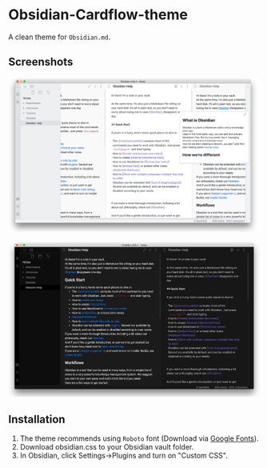 # Obsidian-Cardflow-theme

A clean theme for `Obsidian.md`.

## Screenshots

![Light theme](Assets/light.jpg)

![Dark theme](Assets/dark.jpg)

## Installation

1. The theme recommends using `Roboto` font (Download via [Google Fonts](https://fonts.google.com/specimen/Roboto)). 
2. Download obsidian.css to your Obsidian vault folder.
3. In Obsidian, click Settings->Plugins and turn on "Custom CSS".
